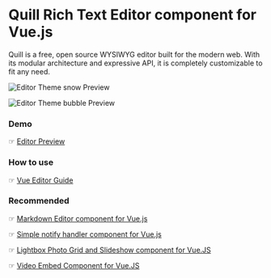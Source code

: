 # Quill Rich Text Editor component for Vue.js

Quill is a free, open source WYSIWYG editor built for the modern web. With its modular architecture and expressive API, it is completely customizable to fit any need.

![Editor Theme snow Preview](https://i.imgur.com/vzxxRtzh.png)

![Editor Theme bubble Preview](https://i.imgur.com/XJPUph8h.png)


### Demo

☞ [Editor Preview](https://lab.morioh.com/v-quill-editor/)


### How to use

☞ [Vue Editor Guide](https://morioh.com/p/9e5eb9b16e71)

### Recommended

☞ [Markdown Editor component for Vue.js](https://morioh.com/p/2a1c9c34024b)

☞ [Simple notify handler component for Vue.js](https://morioh.com/p/04c52630e8a9)

☞ [Lightbox Photo Grid and Slideshow component for Vue.JS](https://morioh.com/p/da2adf3f7eac)

☞ [Video Embed Component for Vue.JS](https://morioh.com/p/487a79571ccb)
